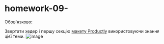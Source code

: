 # homework-09-
Обов'язково:

Звертати хедер і першу секцію [макету Productly](https://www.figma.com/file/dAQCcc53GQ81O4phXyxT09/Productly) використовуючи знання цієї теми. 
![image](https://user-images.githubusercontent.com/116204932/200141057-a1e56a6f-3d7b-4206-be87-2d7439576484.png)
